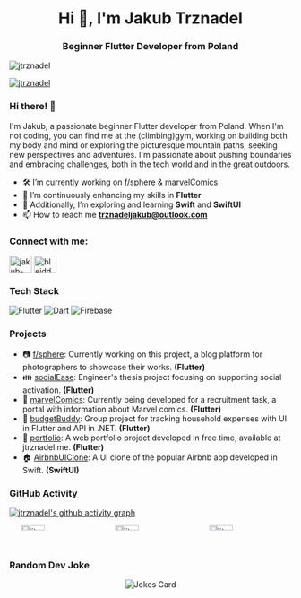 <h1 align="center">Hi 👋, I'm Jakub Trznadel</h1>
<h3 align="center">Beginner Flutter Developer from Poland</h3>

<p align="left"> <img src="https://komarev.com/ghpvc/?username=jtrznadel&label=Profile%20views&color=brightgreen&style=flat" alt="jtrznadel" /> </p>

<p align="left"> <a href="https://github.com/ryo-ma/github-profile-trophy"><img src="https://github-profile-trophy.vercel.app/?username=jtrznadel" alt="jtrznadel" /></a> </p>

### Hi there! 👋

I'm Jakub, a passionate beginner Flutter developer from Poland. When I'm not coding, you can find me at the (climbing)gym, working on building both my body and mind or exploring the picturesque mountain paths, seeking new perspectives and adventures. I'm passionate about pushing boundaries and embracing challenges, both in the tech world and in the great outdoors.

- 🛠️ I’m currently working on [f/sphere](https://github.com/jtrznadel/fsphere) & [marvelComics](https://github.com/jtrznadel/marvel-comics-app)
- 🚀 I’m continuously enhancing my skills in **Flutter**
- 📘 Additionally, I’m exploring and learning **Swift** and **SwiftUI**
- 📫 How to reach me **trznadeljakub@outlook.com**

<h3 align="left">Connect with me:</h3>
<p align="left">
<a href="https://linkedin.com/in/jakub-trznadel7" target="blank"><img align="center" src="https://raw.githubusercontent.com/rahuldkjain/github-profile-readme-generator/master/src/images/icons/Social/linked-in-alt.svg" alt="jakub-trznadel7" height="30" width="40" /></a>
<a href="https://instagram.com/bleiddze" target="blank"><img align="center" src="https://raw.githubusercontent.com/rahuldkjain/github-profile-readme-generator/master/src/images/icons/Social/instagram.svg" alt="bleiddze" height="30" width="40" /></a>
</p>

### Tech Stack

![Flutter](https://img.shields.io/badge/Flutter-02569B?style=for-the-badge&logo=flutter&logoColor=white)
![Dart](https://img.shields.io/badge/Dart-0175C2?style=for-the-badge&logo=dart&logoColor=white)
![Firebase](https://img.shields.io/badge/firebase-ffca28?style=for-the-badge&logo=firebase&logoColor=black)

### Projects

- 📷 [f/sphere](https://github.com/jtrznadel/fsphere): Currently working on this project, a blog platform for photographers to showcase their works. **(Flutter)**
- 👪 [socialEase](https://github.com/jtrznadel/socialease-app): Engineer's thesis project focusing on supporting social activation. **(Flutter)**
- 🦸 [marvelComics](https://github.com/jtrznadel/marvel-comics-app): Currently being developed for a recruitment task, a portal with information about Marvel comics. **(Flutter)**
- 💸 [budgetBuddy](https://github.com/jtrznadel/budgetBuddy): Group project for tracking household expenses with UI in Flutter and API in .NET. **(Flutter)**
- 💼 [portfolio](https://github.com/jtrznadel/jtrznadel-portfolio): A web portfolio project developed in free time, available at jtrznadel.me. **(Flutter)**
- 🏠 [AirbnbUIClone](https://github.com/jtrznadel/AirbnbClone-SwiftUI-): A UI clone of the popular Airbnb app developed in Swift. **(SwiftUI)**

### GitHub Activity

[![jtrznadel's github activity graph](https://github-readme-activity-graph.vercel.app/graph?username=jtrznadel&theme=minimal)](https://github.com/ashutosh00710/github-readme-activity-graph)
<div style="display: flex;" align="center">
  <div style="flex: 1; display: flex; align-items: stretch;">
    <img src="https://github-readme-stats.vercel.app/api?username=jtrznadel" alt="jtrznadel" style="width: 50%; object-fit: cover;" />
  </div>
  <div style="flex: 1; display: flex; align-items: stretch;">
    <img src="https://github-readme-stats.vercel.app/api/top-langs/?username=jtrznadel" alt="jtrznadel" style="width: 50%; object-fit: cover;" />
  </div>
  <div style="flex: 1; display: flex; align-items: stretch;">
    <img src="https://github-readme-streak-stats.herokuapp.com/?user=jtrznadel" alt="jtrznadel" style="width: 50%; object-fit: cover;" />
  </div>
</div>

### Random Dev Joke
<div align="center">
<img src="https://readme-jokes.vercel.app/api" alt="Jokes Card" />
</div>
